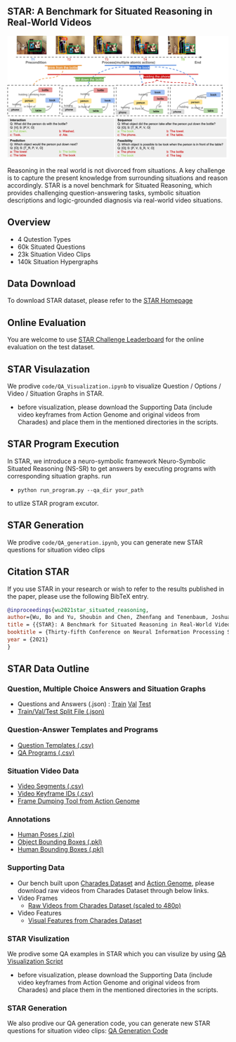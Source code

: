 
## STAR: A Benchmark for Situated Reasoning in Real-World Videos

<div align="center">
<img src="img/NeurIPS2021_star_teaser.png" width="800" >
</div>

Reasoning in the real world is not divorced from situations. A key challenge is to capture the present knowledge from surrounding situations and reason accordingly. STAR is a novel benchmark for Situated Reasoning, which provides challenging question-answering tasks, symbolic situation descriptions and logic-grounded diagnosis via real-world video situations.

## Overview

* 4 Qutestion Types
* 60k Situated Questions
* 23k Situation Video Clips
* 140k Situation Hypergraphs

## Data Download

To download STAR dataset, please refer to the [STAR Homepage](http://star.csail.mit.edu) 

## Online Evaluation

You are welcome to use [STAR Challenge Leaderboard](https://eval.ai/web/challenges/challenge-page/1325/overview) for the online evaluation on the test dataset.

## STAR Visulazation

We prodive `code/QA_Visualization.ipynb` to visualize Question / Options / Video / Situation Graphs in STAR.
 * before visualization, please download the Supporting Data (include video keyframes from Action Genome and original videos from Charades) and place them in the mentioned directories in the scripts.

## STAR Program Execution

In STAR, we introduce a neuro-symbolic framework Neuro-Symbolic Situated Reasoning (NS-SR) to get answers by executing programs with corresponding situation graphs.
run

 * `python run_program.py --qa_dir your_path`

to utlize STAR program excutor.

## STAR Generation

We prodive `code/QA_generation.ipynb`, you can generate new STAR questions for situation video clips

## Citation STAR

If you use STAR in your research or wish to refer to the results published in the paper, please use the following BibTeX entry.

```BibTeX
@inproceedings{wu2021star_situated_reasoning,
author={Wu, Bo and Yu, Shoubin and Chen, Zhenfang and Tenenbaum, Joshua B and Gan, Chuang},
title = {{STAR}: A Benchmark for Situated Reasoning in Real-World Videos},
booktitle = {Thirty-fifth Conference on Neural Information Processing Systems (NeurIPS)},
year = {2021}
}
```

## STAR Data Outline

### Question, Multiple Choice Answers and Situation Graphs  
 * Questions and Answers (.json) : [Train](http://star.csail.mit.edu/data/Question_Answer_SituationGraph/STAR_train.json) [Val](http://star.csail.mit.edu/data/Question_Answer_SituationGraph/STAR_val.json) [Test](http://star.csail.mit.edu/data/Question_Answer_SituationGraph/STAR_test.json)
 * [Train/Val/Test Split File (.json)](http://star.csail.mit.edu/data/Question_Answer_SituationGraph/split_file.json)

### Question-Answer Templates and Programs  
 * [Question Templates (.csv)](http://star.csail.mit.edu/data/Templates_Programs/QA_templates.csv)
 * [QA Programs (.csv)](http://star.csail.mit.edu/data/Templates_Programs/QA_programs.csv)

### Situation Video Data  
 * [Video Segments (.csv)](http://star.csail.mit.edu/data/Situation_Video_Data/Video_Segments.csv)
 * [Video Keyframe IDs (.csv)](http://star.csail.mit.edu/data/Situation_Video_Data/Video_Keyframe_IDs.csv)
 * [Frame Dumping Tool from Action Genome](https://github.com/JingweiJ/ActionGenome)

### Annotations  
 * [Human Poses (.zip)](http://star.csail.mit.edu/data/Annotations/pose.zip)
 * [Object Bounding Boxes (.pkl)](http://star.csail.mit.edu/data/Annotations/object_bbox_and_relationship.pkl)
 * [Human Bounding Boxes (.pkl)](http://star.csail.mit.edu/data/Annotations/person_bbox.pkl)

### Supporting Data  
* Our bench built upon [Charades Dataset](https://prior.allenai.org/projects/charades) and [Action Genome](https://www.actiongenome.org), please download raw videos from Charades Dataset through below links.
* Video Frames
  * [Raw Videos from Charades Dataset (scaled to 480p)](https://prior.allenai.org/projects/charades)
* Video Features
  * [Visual Features from Charades Dataset](https://prior.allenai.org/projects/charades)

### STAR Visulization
We prodive some QA examples in STAR which you can visulize by using [QA Visualization Script](https://github.com/csbobby/STAR_Benchmark)
 * before visualization, please download the Supporting Data (include video keyframes from Action Genome and original videos from Charades) and place them in the mentioned directories in the scripts.

### STAR Generation
We also prodive our QA generation code, you can generate new STAR questions for situation video clips: [QA Generation Code](https://github.com/csbobby/STAR_Benchmark)


